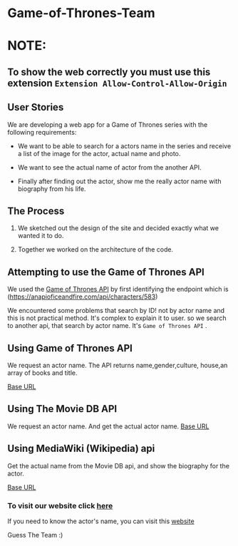 # Game-of-Thrones-Team

# NOTE:
## To show the web correctly you must use this extension `Extension Allow-Control-Allow-Origin`
## User Stories

We are developing a web app for a Game of Thrones series with the following requirements:

- We want to be able to search for a actors name in the series and receive a list of the image for the actor, actual name and photo.

- We want to see the actual name of actor from the another API.

- Finally after finding out the actor, show me the really actor name with biography from his life.

## The Process

1. We sketched out the design of the site and decided exactly what we wanted it to do.

2. Together we worked on the architecture of the code.

## Attempting to use the Game of Thrones API

We used the [Game of Thrones API](https://anapioficeandfire.com/api/characters) by first identifying the endpoint which is (<https://anapioficeandfire.com/api/characters/583>)

We encountered some problems that search by ID! not by actor name and this is not practical method. It's complex to explain it to user. so we search to another api, that search by actor name. It's `Game of Thrones API` .

## Using Game of Thrones API

We request an actor name. The API returns name,gender,culture, house,an array of books and title.

[Base URL](https://api.got.show/doc/)

## Using The Movie DB API
We request an actor name. And get the actual actor name.
[Base URL](https://www.themoviedb.org/documentation/api)

## Using MediaWiki (Wikipedia) api

Get the actual name from the Movie DB api, and show the biography for the actor.

[Base URL](https://www.mediawiki.org/wiki/API:Search)


### To visit our website click [here](https://facg2.github.io/Game-of-Thrones-Team/)

If you need to know the actor's name, you can visit this [website](http://www.hbo.com/game-of-thrones/cast-and-crew/index.html)

Guess The Team :)
